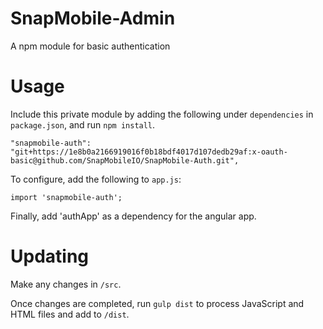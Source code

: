 # SnapMobile-Admin
A npm module for basic authentication

# Usage

Include this private module by adding the following under `dependencies` in `package.json`, and run `npm install`.

    "snapmobile-auth": "git+https://1e8b0a2166919016f0b18bdf4017d107dedb29af:x-oauth-basic@github.com/SnapMobileIO/SnapMobile-Auth.git",

To configure, add the following to `app.js`:

    import 'snapmobile-auth';
    
Finally, add 'authApp' as a dependency for the angular app.

# Updating

Make any changes in `/src`.

Once changes are completed, run `gulp dist` to process JavaScript and HTML files and add to `/dist`.
